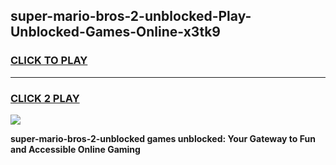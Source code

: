 
## super-mario-bros-2-unblocked-Play-Unblocked-Games-Online-x3tk9
<h3>
<a href="https://premium76.site?title=super-mario-bros-2-unblocked&ref=25A">CLICK TO PLAY</a></h3>
<hr>

<h3>
<a href="https://premium76.site?title=super-mario-bros-2-unblocked&ref=25A">CLICK 2 PLAY</a>
  
</h3>

<a href="https://premium76.site?title=super-mario-bros-2-unblocked&ref=25A"><img src="https://clearcache.store/games.png"></a>


**super-mario-bros-2-unblocked games unblocked: Your Gateway to Fun and Accessible Online Gaming**
